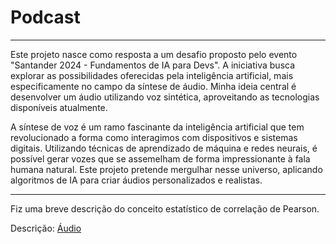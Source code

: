 # Podcast 

---


Este projeto nasce como resposta a um desafio proposto pelo evento "Santander 2024 - Fundamentos de IA para Devs". A iniciativa busca explorar as possibilidades oferecidas pela inteligência artificial, mais especificamente no campo da síntese de áudio. Minha ideia central é desenvolver um áudio utilizando voz sintética, aproveitando as tecnologias disponíveis atualmente.

A síntese de voz é um ramo fascinante da inteligência artificial que tem revolucionado a forma como interagimos com dispositivos e sistemas digitais. Utilizando técnicas de aprendizado de máquina e redes neurais, é possível gerar vozes que se assemelham de forma impressionante à fala humana natural. Este projeto pretende mergulhar nesse universo, aplicando algoritmos de IA para criar áudios personalizados e realistas.

---

Fiz uma breve descrição do conceito estatístico de correlação de Pearson.

Descrição: [Áudio](https://github.com/andersoncsalles/podcast/blob/main/audio/ElevenLabs_2024-06-04T12_59_10_Daniel.mp3)

